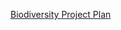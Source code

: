 
[Biodiversity Project Plan](https://github.com/mydatastory/shared_projects/blob/master/_ctsi/ctsi_project_plan.mpp)
